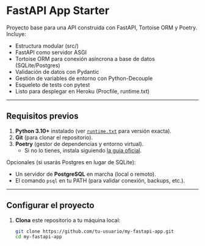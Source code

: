 # FastAPI App Starter

Proyecto base para una API construida con FastAPI, Tortoise ORM y Poetry.  
Incluye:

- Estructura modular (src/)
- FastAPI como servidor ASGI
- Tortoise ORM para conexión asíncrona a base de datos (SQLite/Postgres)
- Validación de datos con Pydantic
- Gestión de variables de entorno con Python-Decouple
- Esqueleto de tests con pytest
- Listo para desplegar en Heroku (Procfile, runtime.txt)

---

## Requisitos previos

1. **Python 3.10+** instalado (ver [`runtime.txt`](runtime.txt) para versión exacta).  
2. **Git** (para clonar el repositorio).  
3. **Poetry** (gestor de dependencias y entorno virtual).  
   - Si no lo tienes, instala siguiendo [la guía oficial](https://python-poetry.org/docs/#installation).

Opcionales (si usarás Postgres en lugar de SQLite):

- Un servidor de **PostgreSQL** en marcha (local o remoto).
- El comando `psql` en tu PATH (para validar conexión, backups, etc.).

---

## Configurar el proyecto

1. **Clona** este repositorio a tu máquina local:

   ```bash
   git clone https://github.com/tu-usuario/my-fastapi-app.git
   cd my-fastapi-app